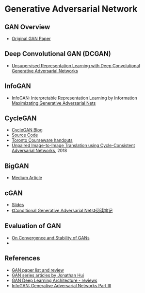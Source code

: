 
# Generative Adversarial Network

## GAN Overview

  * [Original GAN Paper](https://papers.nips.cc/paper/5423-generative-adversarial-nets.pdf)

## Deep Convolutional GAN (DCGAN)

  * [Unsupervised Representation Learning with Deep Convolutional Generative Adversarial Networks](https://arxiv.org/abs/1511.06434)

## InfoGAN

  * [InfoGAN: Interpretable Representation Learning by Information Maximizating Generative Adversarial Nets](https://arxiv.org/pdf/1606.03657.pdf)

## CycleGAN

  * [CycleGAN Blog](https://hardikbansal.github.io/CycleGANBlog/)
  * [Source Code](https://github.com/junyanz/CycleGAN)
  * [Toronto Courseware handouts](http://www.cs.toronto.edu/~rgrosse/courses/csc321_2018/assignments/a4-handout.pdf)
  * [Unpaired Image-to-Image Translation using Cycle-Consistent Adversarial Networks](https://arxiv.org/pdf/1703.10593.pdf), 2018

## BigGAN

  * [Medium Article](https://medium.com/syncedreview/biggan-a-new-state-of-the-art-in-image-synthesis-cf2ec5694024)
  
## cGAN

  * [Slides](https://filebox.ece.vt.edu/~jbhuang/teaching/ece6554/sp17/lectures/cGAN-topic.pdf)
  * [《Conditional Generative Adversarial Nets》阅读笔记](https://zhuanlan.zhihu.com/p/23648795)

## Evaluation of GAN

  * [On Convergence and Stability of GANs](https://arxiv.org/abs/1705.07215)
  * 

## References

  * [GAN paper list and review](https://spark-in.me/post/gan-paper-review)
  * [GAN series articles by Jonathan Hui](https://medium.com/@jonathan_hui/gan-gan-series-2d279f906e7b?source=user_profile---------36------------------)
  * [GAN Deep Learning Architecture - reviews](https://sigmoidal.io/beginners-review-of-gan-architectures/)
  * [InfoGAN: Generative Adversarial Networks Part III](https://towardsdatascience.com/infogan-generative-adversarial-networks-part-iii-380c0c6712cd)
